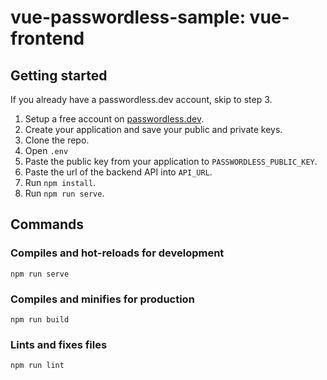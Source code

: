 # vue-passwordless-sample: vue-frontend

## Getting started

If you already have a passwordless.dev account, skip to step 3.
1. Setup a free account on [passwordless.dev](https://admin.passwordless.dev/signup).
2. Create your application and save your public and private keys.
3. Clone the repo.
4. Open `.env`
5. Paste the public key from your application to `PASSWORDLESS_PUBLIC_KEY`.
6. Paste the url of the backend API into `API_URL`.
7. Run `npm install`.
8. Run `npm run serve`.

## Commands

### Compiles and hot-reloads for development
```
npm run serve
```

### Compiles and minifies for production
```
npm run build
```

### Lints and fixes files
```
npm run lint
```
